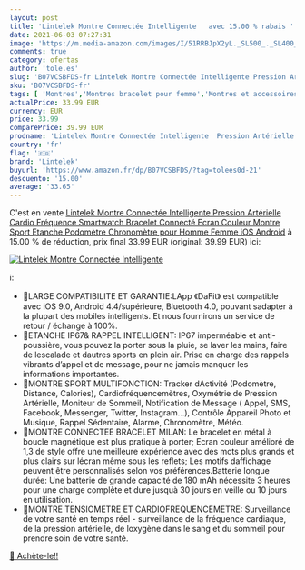```yaml
---
layout: post
title: 'Lintelek Montre Connectée Intelligente   avec 15.00 % rabais '
date: 2021-06-03 07:27:31
image: 'https://m.media-amazon.com/images/I/51RRBJpX2yL._SL500_._SL400_.jpg'
comments: true
category: ofertas
author: 'tole.es'
slug: 'B07VCSBFDS-fr Lintelek Montre Connectée Intelligente Pression Artérielle...'
sku: 'B07VCSBFDS-fr'
tags: [ 'Montres','Montres bracelet pour femme','Montres et accessoires','Montres femme','Sports et Loisirs','Trackers dactivité','lintelek','Électronique sportive', ]
actualPrice: 33.99 EUR
currency: EUR
price: 33.99
comparePrice: 39.99 EUR
prodname: 'Lintelek Montre Connectée Intelligente  Pression Artérielle Cardio Fréquence Smartwatch Bracelet Connecté Ecran Couleur Montre Sport Etanche Podomètre Chronomètre pour Homme Femme iOS Android'
country: 'fr'
flag: '🇫🇷'
brand: 'Lintelek'
buyurl: 'https://www.amazon.fr/dp/B07VCSBFDS/?tag=tolees0d-21'
descuento: '15.00'
average: '33.65'
---
```


C'est en vente [Lintelek Montre Connectée Intelligente  Pression Artérielle Cardio Fréquence Smartwatch Bracelet Connecté Ecran Couleur Montre Sport Etanche Podomètre Chronomètre pour Homme Femme iOS Android](https://www.amazon.fr/dp/B07VCSBFDS/?tag=tolees0d-21)  à  15.00 % de réduction, prix final  33.99 EUR (original: 39.99 EUR) ici:

[![Lintelek Montre Connectée Intelligente  ](https://m.media-amazon.com/images/I/51RRBJpX2yL._SL500_._SL400_.jpg)](https://www.amazon.fr/dp/B07VCSBFDS/?tag=tolees0d-21)

ℹ️:

- 🎁LARGE COMPATIBILITE ET GARANTIE:LApp 《DaFit》 est compatible avec iOS 9.0, Android 4.4/supérieure, Bluetooth 4.0, pouvant sadapter à la plupart des mobiles intelligents. Et nous fournirons un service de retour / échange à 100%.
- 🍭ETANCHE IP67& RAPPEL INTELLIGENT: IP67 imperméable et anti-poussière, vous pouvez la porter sous la pluie, se laver les mains, faire de lescalade et dautres sports en plein air. Prise en charge des rappels vibrants d’appel et de message, pour ne jamais manquer les informations importantes.
- 🎄MONTRE SPORT MULTIFONCTION: Tracker dActivité (Podomètre, Distance, Calories), Cardiofréquencemètres, Oxymétrie de Pression Artérielle, Moniteur de Sommeil, Notification de Message ( Appel, SMS, Facebook, Messenger, Twitter, Instagram...), Contrôle Appareil Photo et Musique, Rappel Sédentaire, Alarme, Chronomètre, Météo.
- 🦌MONTRE CONNECTEE BRACELET MILAN: Le bracelet en métal à boucle magnétique est plus pratique à porter; Ecran couleur amélioré de 1,3  de style offre une meilleure expérience avec des mots plus grands et plus clairs sur lécran même sous les reflets; Les motifs daffichage peuvent être personnalisés selon vos préférences.Batterie longue durée: Une batterie de grande capacité de 180 mAh nécessite 3 heures pour une charge complète et dure jusquà 30 jours en veille ou 10 jours en utilisation.
- 🎅MONTRE TENSIOMETRE ET CARDIOFREQUENCEMETRE: Surveillance de votre santé en temps réel - surveillance de la fréquence cardiaque, de la pression artérielle, de loxygène dans le sang et du sommeil pour prendre soin de votre santé.

[🛒 Achète-le!!](https://www.amazon.fr/dp/B07VCSBFDS/?tag=tolees0d-21)

